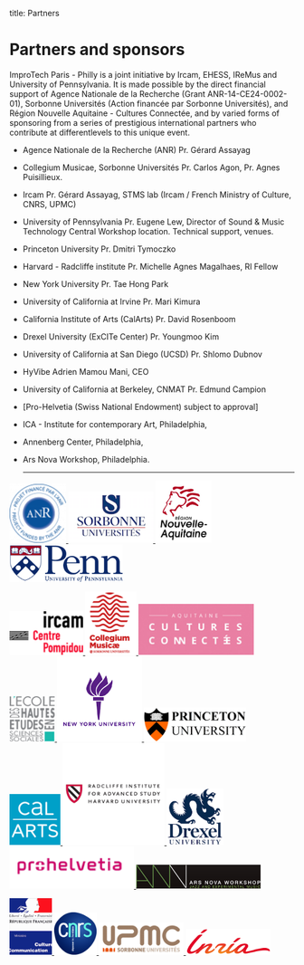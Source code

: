 title: Partners

# Partners and sponsors

ImproTech Paris - Philly is a joint initiative by Ircam, EHESS, IReMus and University of Pennsylvania. 
It is made possible by the direct financial support of Agence Nationale de la Recherche (Grant ANR-14-CE24-0002-01), Sorbonne Universités (Action financée par Sorbonne Universités), and Région Nouvelle Aquitaine - Cultures Connectée, and by varied forms of sponsoring from a series of prestigious international partners who contribute at differentlevels to this unique event.

- Agence Nationale de la Recherche (ANR) Pr. Gérard Assayag
- Collegium Musicae, Sorbonne Universités Pr. Carlos Agon, Pr. Agnes Puisillieux.
- Ircam Pr. Gérard Assayag, STMS lab (Ircam / French Ministry of Culture, CNRS, UPMC)
- University of Pennsylvania Pr. Eugene Lew, Director of Sound & Music Technology Central Workshop location. Technical support, venues.
- Princeton University Pr. Dmitri Tymoczko
- Harvard - Radcliffe institute Pr. Michelle Agnes Magalhaes, RI Fellow
- New York University Pr. Tae Hong Park
- University of California at Irvine Pr. Mari Kimura
- California Institute of Arts (CalArts) Pr. David Rosenboom
- Drexel University (ExCITe Center) Pr. Youngmoo Kim
- University of California at San Diego (UCSD) Pr. Shlomo Dubnov
- HyVibe Adrien Mamou Mani, CEO
- University of California at Berkeley, CNMAT Pr. Edmund Campion
- [Pro-Helvetia (Swiss National Endowment) subject to approval]
- ICA - Institute for contemporary Art, Philadelphia,
- Annenberg Center, Philadelphia,
- Ars Nova Workshop, Philadelphia.
  
  
  ---
  
  
  
  
<a target="_blank" href="https://www.w3schools.com"> <img  src="../images/ANR.png" width="100"> </a>
<a target="_blank" href="https://www.w3schools.com"> <img  src="../images/sorbonne.png" width="150"> </a>
<a target="_blank" href="https://www.w3schools.com"> <img  src="../images/Aquitaine.png" width="100"> </a>
<a target="_blank" href="https://www.w3schools.com"> <img  src="../images/penn_fulllogo.gif" width="200"> </a>

<a target="_blank" href="https://www.w3schools.com"> <img  src="../images/ircam.gif" width="130"> </a>
<a target="_blank" href="https://www.w3schools.com"> <img  src="../images/collegium-logo.png" width="90"> </a>
<a target="_blank" href="https://www.w3schools.com"> <img  src="../images/CultCon.jpg" height="90"> </a>
<a target="_blank" href="https://www.w3schools.com"> <img  src="../images/logo-ehess.gif" width="80"> </a>
<a target="_blank" href="https://www.w3schools.com"> <img  src="../images/NYU.png" width="150"> </a>
<a target="_blank" href="https://www.w3schools.com"> <img  src="../images/princetonlogo.png" width="180"> </a>
<a target="_blank" href="https://www.w3schools.com"> <img  src="../images/Calarts.png" width="90"> </a>
<a target="_blank" href="https://www.w3schools.com"> <img  src="../images/harvardlogo.png" height="180"> </a>
<a target="_blank" href="https://www.w3schools.com"> <img  src="../images/drexel.png" width="100"> </a>
<a target="_blank" href="https://www.w3schools.com"> <img  src="../images/prohelvetia.png" width="220"> </a>
<a target="_blank" href="https://www.w3schools.com"> <img  src="../images/arsnovalogo.png" width="220"> </a>

<a target="_blank" href="https://www.w3schools.com"> <img  src="../images/mcc.png" width="75"> </a>
<a target="_blank" href="https://www.w3schools.com"> <img  src="../images/cnrsfr-grand.jpg" width="75"> </a>
<a target="_blank" href="https://www.w3schools.com"> <img  src="../images/upmc.gif" width="150"> </a>
<a target="_blank" href="https://www.w3schools.com"> <img  src="../images/inria.png" width="150"> </a>


